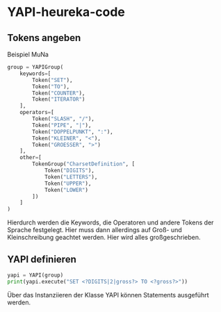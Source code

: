 # YAPI-heureka-code

## Tokens angeben

Beispiel MuNa

```python
group = YAPIGroup(
    keywords=[
        Token("SET"),
        Token("TO"),
        Token("COUNTER"),
        Token("ITERATOR")
    ],
    operators=[
        Token("SLASH", "/"),
        Token("PIPE", "|"),
        Token("DOPPELPUNKT", ":"),
        Token("KLEINER", "<"),
        Token("GROESSER", ">")
    ],
    other=[
        TokenGroup("CharsetDefinition", [
            Token("DIGITS"),
            Token("LETTERS"),
            Token("UPPER"),
            Token("LOWER")
        ])
    ]
)
```

Hierdurch werden die Keywords, die Operatoren und andere Tokens der Sprache festgelegt. 
Hier muss dann allerdings auf Groß- und Kleinschreibung geachtet werden.
Hier wird alles großgeschrieben.

## YAPI definieren

```python
yapi = YAPI(group)
print(yapi.execute("SET <?DIGITS|2|gross?> TO <?gross?>"))
```

Über das Instanziieren der Klasse YAPI können Statements ausgeführt werden.

